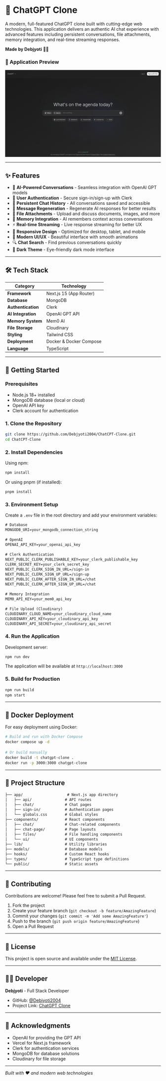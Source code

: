 # 🧠 ChatGPT Clone

A modern, full-featured ChatGPT clone built with cutting-edge web technologies. This application delivers an authentic AI chat experience with advanced features including persistent conversations, file attachments, memory integration, and real-time streaming responses.

**Made by Debjyoti** 👨‍💻

### 🌟 Application Preview
![ChatGPT Clone Interface](public/chatgpt.png)

---

## ✨ Features

- 🤖 **AI-Powered Conversations** - Seamless integration with OpenAI GPT models
- 👤 **User Authentication** - Secure sign-in/sign-up with Clerk
- 💾 **Persistent Chat History** - All conversations saved and accessible
- 🔄 **Message Regeneration** - Regenerate AI responses for better results
- 📎 **File Attachments** - Upload and discuss documents, images, and more
- 🧠 **Memory Integration** - AI remembers context across conversations
- ⚡ **Real-time Streaming** - Live response streaming for better UX
- 📱 **Responsive Design** - Optimized for desktop, tablet, and mobile
- 🎨 **Modern UI/UX** - Beautiful interface with smooth animations
- 🔍 **Chat Search** - Find previous conversations quickly
- 🌙 **Dark Theme** - Eye-friendly dark mode interface

---

## 🛠 Tech Stack

| Category | Technology |
|----------|------------|
| **Framework** | Next.js 15 (App Router) |
| **Database** | MongoDB |
| **Authentication** | Clerk |
| **AI Integration** | OpenAI GPT API |
| **Memory System** | Mem0 AI |
| **File Storage** | Cloudinary |
| **Styling** | Tailwind CSS |
| **Deployment** | Docker & Docker Compose |
| **Language** | TypeScript |

---

## 🚀 Getting Started

### Prerequisites

- Node.js 18+ installed
- MongoDB database (local or cloud)
- OpenAI API key
- Clerk account for authentication

### 1. Clone the Repository

```bash
git clone https://github.com/Debjyoti2004/ChatCPT-Clone.git
cd ChatCPT-Clone
```

### 2. Install Dependencies

Using npm:
```bash
npm install
```

Or using pnpm (if installed):
```bash
pnpm install
```

### 3. Environment Setup

Create a `.env` file in the root directory and add your environment variables:

```env
# Database
MONGODB_URI=your_mongodb_connection_string

# OpenAI
OPENAI_API_KEY=your_openai_api_key

# Clerk Authentication
NEXT_PUBLIC_CLERK_PUBLISHABLE_KEY=your_clerk_publishable_key
CLERK_SECRET_KEY=your_clerk_secret_key
NEXT_PUBLIC_CLERK_SIGN_IN_URL=/sign-in
NEXT_PUBLIC_CLERK_SIGN_UP_URL=/sign-up
NEXT_PUBLIC_CLERK_AFTER_SIGN_IN_URL=/chat
NEXT_PUBLIC_CLERK_AFTER_SIGN_UP_URL=/chat

# Memory Integration
MEM0_API_KEY=your_mem0_api_key

# File Upload (Cloudinary)
CLOUDINARY_CLOUD_NAME=your_cloudinary_cloud_name
CLOUDINARY_API_KEY=your_cloudinary_api_key
CLOUDINARY_API_SECRET=your_cloudinary_api_secret
```

### 4. Run the Application

Development server:
```bash
npm run dev
```

The application will be available at `http://localhost:3000`

### 5. Build for Production

```bash
npm run build
npm start
```

---

## 🐳 Docker Deployment

For easy deployment using Docker:

```bash
# Build and run with Docker Compose
docker compose up -d

# Or build manually
docker build -t chatgpt-clone .
docker run -p 3000:3000 chatgpt-clone
```

---

## 📁 Project Structure

```
├── app/                    # Next.js app directory
│   ├── api/               # API routes
│   ├── chat/              # Chat pages
│   ├── sign-in/           # Authentication pages
│   └── globals.css        # Global styles
├── components/            # React components
│   ├── chat/              # Chat-related components
│   ├── chat-page/         # Page layouts
│   ├── files/             # File handling components
│   └── ui/                # UI components
├── lib/                   # Utility libraries
├── models/                # Database models
├── hooks/                 # Custom React hooks
├── types/                 # TypeScript type definitions
└── public/                # Static assets
```

---

## 🤝 Contributing

Contributions are welcome! Please feel free to submit a Pull Request.

1. Fork the project
2. Create your feature branch (`git checkout -b feature/AmazingFeature`)
3. Commit your changes (`git commit -m 'Add some AmazingFeature'`)
4. Push to the branch (`git push origin feature/AmazingFeature`)
5. Open a Pull Request

---

## 📄 License

This project is open source and available under the [MIT License](LICENSE).

---

## 👨‍💻 Developer

**Debjyoti** - Full Stack Developer

- GitHub: [@Debjyoti2004](https://github.com/Debjyoti2004)
- Project Link: [ChatGPT Clone](https://chatgpt.debjyoti.co.in)

---

## 🙏 Acknowledgments

- OpenAI for providing the GPT API
- Vercel for Next.js framework
- Clerk for authentication services
- MongoDB for database solutions
- Cloudinary for file storage

---

*Built with ❤️ and modern web technologies*
